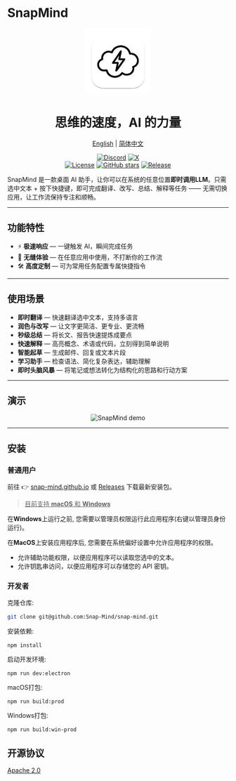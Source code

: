 # SnapMind

<p align='center'>
<img src='./electron/assets/snap-mind-app-icon-macOS.png' width="150" height="150" alt="snapmind icon"/>
</p>
<h1 align='center'>思维的速度，AI 的力量</h1>
<p align="center">
  <a href="./README.md">English</a> | <a href="./README.zh.md">简体中文</a>
</p>
<p align="center">
  <a href="https://discord.gg/5SBqDHxU"><img src="https://img.shields.io/badge/Discord-加入-5865F2?logo=discord&logoColor=white" alt="Discord"></a>
  <a href="https://x.com/louisgh_7"><img src="https://img.shields.io/badge/X-关注-000000?logo=x&logoColor=white" alt="X"></a>
  <br />
  <a href="./LICENSE"><img src="https://img.shields.io/badge/license-Apache%202-blue.svg" alt="License"></a>
  <a href="https://github.com/Snap-Mind/snap-mind/stargazers"><img src="https://img.shields.io/github/stars/Snap-Mind/snap-mind?style=social" alt="GitHub stars"></a>
  <a href="https://github.com/Snap-Mind/snap-mind/releases"><img src="https://img.shields.io/github/v/release/Snap-Mind/snap-mind" alt="Release"></a>
  
</p>

SnapMind 是一款桌面 AI 助手，让你可以在系统的任意位置**即时调用LLM**。只需选中文本 + 按下快捷键，即可完成翻译、改写、总结、解释等任务 —— 无需切换应用，让工作流保持专注和顺畅。

---

## 功能特性

- ⚡ **极速响应** — 一键触发 AI，瞬间完成任务
- 🎯 **无缝体验** — 在任意应用中使用，不打断你的工作流
- 🛠 **高度定制** — 可为常用任务配置专属快捷指令

---

## 使用场景

- **即时翻译** — 快速翻译选中文本，支持多语言
- **润色与改写** — 让文字更简洁、更专业、更流畅
- **秒级总结** — 将长文、报告快速提炼成要点
- **快速解释** — 高亮概念、术语或代码，立刻得到简单说明
- **智能起草** — 生成邮件、回复或文本片段
- **学习助手** — 检查语法、简化复杂表达，辅助理解
- **即时头脑风暴** — 将笔记或想法转化为结构化的思路和行动方案

---

## 演示

<p align="center">
  <img src="./resources/snapmind-demo-cn.gif" width="800" alt="SnapMind demo"/>
</p>

---

## 安装

### 普通用户

前往 👉 [snap-mind.github.io](https://snap-mind.github.io) 或 [Releases](https://github.com/Snap-Mind/snap-mind/releases) 下载最新安装包。

> <u>目前支持 **macOS** 和 **Windows**</u>

在**Windows**上运行之前, 您需要以管理员权限运行此应用程序(右键以管理员身份运行)。

在**MacOS**上安装应用程序后, 您需要在系统偏好设置中允许应用程序的权限。
- 允许辅助功能权限，以便应用程序可以读取您选中的文本。
- 允许钥匙串访问，以便应用程序可以存储您的 API 密钥。

### 开发者

克隆仓库:

```bash
git clone git@github.com:Snap-Mind/snap-mind.git
```

安装依赖:

```
npm install
```

启动开发环境:

```
npm run dev:electron
```

macOS打包:

```
npm run build:prod
```

Windows打包:

```
npm run build:win-prod
```

## 开源协议

[Apache 2.0](./LICENSE)
